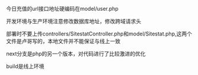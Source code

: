 今日充值的url接口地址硬编码在model/user.php

开发环境与生产环境注意修改数据库地址，修改跨域请求头

部署时不要上传controllers/SitestatController.php和model/Sitestat.php,这两个文件是卢哥写的，本地文件并不能保证与线上一致

next分支是php的另一个版本，对代码进行了比较激进的优化

build是线上环境